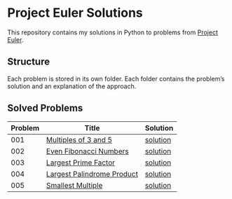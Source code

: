 # Project Euler Solutions

This repository contains my solutions in Python to problems from [Project Euler](https://projecteuler.net/).  

## **Structure**
Each problem is stored in its own folder.
Each folder contains the problem’s solution and an explanation of the approach.

## Solved Problems

| Problem | Title | Solution |
|---------|----------------|----------|
| 001 | [Multiples of 3 and 5](problem_001/README.md) | [solution](problem_001/solution001.py) |
| 002 | [Even Fibonacci Numbers](problem_002/README.md) | [solution](problem_002/solution002.py) |
| 003 | [Largest Prime Factor](problem_003/README.md) | [solution](problem_003/solution003.py) |
| 004 | [Largest Palindrome Product](problem_004/README.md) | [solution](problem_004/solution004.py) |
| 005 | [Smallest Multiple](problem_005/solution005.py) | [solution](problem_005/solution005.py) |
